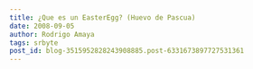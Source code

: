 ```yaml
---
title: ¿Que es un EasterEgg? (Huevo de Pascua)
date: 2008-09-05
author: Rodrigo Amaya
tags: srbyte
post_id: blog-3515952828243908885.post-6331673897727531361
---
```


